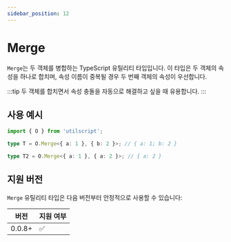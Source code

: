 ```yaml
---
sidebar_position: 12
---
```


# Merge

`Merge`는 두 객체를 병합하는 TypeScript 유틸리티 타입입니다. 이 타입은 두 객체의 속성을 하나로 합치며, 속성 이름이 중복될 경우 두 번째 객체의 속성이 우선합니다.

:::tip
두 객체를 합치면서 속성 충돌을 자동으로 해결하고 싶을 때 유용합니다.
:::

## 사용 예시

```ts
import { O } from 'utilscript';

type T = O.Merge<{ a: 1 }, { b: 2 }>; // { a: 1; b: 2 }

type T2 = O.Merge<{ a: 1 }, { a: 2 }>; // { a: 2 }
```

## 지원 버전

`Merge` 유틸리티 타입은 다음 버전부터 안정적으로 사용할 수 있습니다:

| 버전   | 지원 여부 |
| ------ | --------- |
| 0.0.8+ | ✅        |
